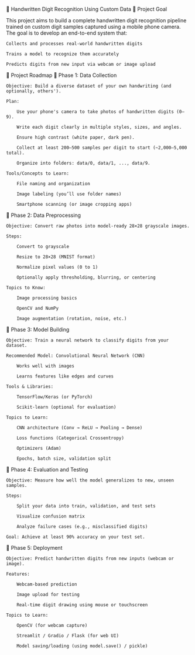 📓 Handwritten Digit Recognition Using Custom Data
📌 Project Goal

This project aims to build a complete handwritten digit recognition pipeline trained on custom digit samples captured using a mobile phone camera. The goal is to develop an end-to-end system that:

    Collects and processes real-world handwritten digits

    Trains a model to recognize them accurately

    Predicts digits from new input via webcam or image upload

🧭 Project Roadmap
🔹 Phase 1: Data Collection

    Objective: Build a diverse dataset of your own handwriting (and optionally, others').

    Plan:

        Use your phone's camera to take photos of handwritten digits (0–9).

        Write each digit clearly in multiple styles, sizes, and angles.

        Ensure high contrast (white paper, dark pen).

        Collect at least 200–500 samples per digit to start (~2,000–5,000 total).

        Organize into folders: data/0, data/1, ..., data/9.

    Tools/Concepts to Learn:

        File naming and organization

        Image labeling (you’ll use folder names)

        Smartphone scanning (or image cropping apps)

🔹 Phase 2: Data Preprocessing

    Objective: Convert raw photos into model-ready 28×28 grayscale images.

    Steps:

        Convert to grayscale

        Resize to 28×28 (MNIST format)

        Normalize pixel values (0 to 1)

        Optionally apply thresholding, blurring, or centering

    Topics to Know:

        Image processing basics

        OpenCV and NumPy

        Image augmentation (rotation, noise, etc.)

🔹 Phase 3: Model Building

    Objective: Train a neural network to classify digits from your dataset.

    Recommended Model: Convolutional Neural Network (CNN)

        Works well with images

        Learns features like edges and curves

    Tools & Libraries:

        TensorFlow/Keras (or PyTorch)

        Scikit-learn (optional for evaluation)

    Topics to Learn:

        CNN architecture (Conv → ReLU → Pooling → Dense)

        Loss functions (Categorical Crossentropy)

        Optimizers (Adam)

        Epochs, batch size, validation split

🔹 Phase 4: Evaluation and Testing

    Objective: Measure how well the model generalizes to new, unseen samples.

    Steps:

        Split your data into train, validation, and test sets

        Visualize confusion matrix

        Analyze failure cases (e.g., misclassified digits)

    Goal: Achieve at least 90% accuracy on your test set.

🔹 Phase 5: Deployment

    Objective: Predict handwritten digits from new inputs (webcam or image).

    Features:

        Webcam-based prediction

        Image upload for testing

        Real-time digit drawing using mouse or touchscreen

    Topics to Learn:

        OpenCV (for webcam capture)

        Streamlit / Gradio / Flask (for web UI)

        Model saving/loading (using model.save() / pickle)

